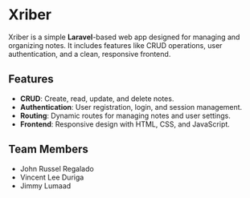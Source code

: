 # Xriber

Xriber is a simple **Laravel**-based web app designed for managing and organizing notes. It includes features like CRUD operations, user authentication, and a clean, responsive frontend.

## Features

- **CRUD**: Create, read, update, and delete notes.
- **Authentication**: User registration, login, and session management.
- **Routing**: Dynamic routes for managing notes and user settings.
- **Frontend**: Responsive design with HTML, CSS, and JavaScript.

## Team Members

- John Russel Regalado
- Vincent Lee Duriga
- Jimmy Lumaad
